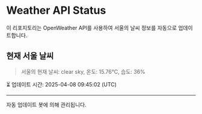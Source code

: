 
# Weather API Status

이 리포지토리는 OpenWeather API를 사용하여 서울의 날씨 정보를 자동으로 업데이트합니다.

## 현재 서울 날씨
> 서울의 현재 날씨: clear sky, 온도: 15.76°C, 습도: 36%

⏳ 업데이트 시간: 2025-04-08 09:45:02 (UTC)

---
자동 업데이트 봇에 의해 관리됩니다.
